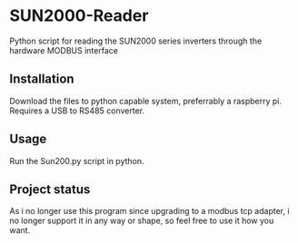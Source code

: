 # SUN2000-Reader

Python script for reading the SUN2000 series inverters through the hardware MODBUS interface

## Installation
Download the files to python capable system, preferrably a raspberry pi.
Requires a USB to RS485 converter.

## Usage
Run the Sun200.py script in python.

## Project status
As i no longer use this program since upgrading to a modbus tcp adapter, i no longer support it in any way or shape, so feel free to use it how you want.
